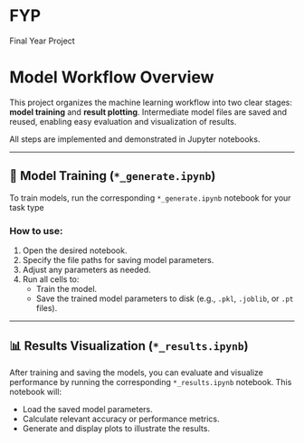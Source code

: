 # FYP
Final Year Project


# Model Workflow Overview

This project organizes the machine learning workflow into two clear stages: **model training** and **result plotting**. Intermediate model files are saved and reused, enabling easy evaluation and visualization of results.

All steps are implemented and demonstrated in Jupyter notebooks.

---

## 🔧 Model Training (`*_generate.ipynb`)

To train models, run the corresponding `*_generate.ipynb` notebook for your task type

### How to use:

1. Open the desired notebook.
2. Specify the file paths for saving model parameters.
3. Adjust any parameters as needed.
4. Run all cells to:
   - Train the model.
   - Save the trained model parameters to disk (e.g., `.pkl`, `.joblib`, or `.pt` files).

---

## 📊 Results Visualization (`*_results.ipynb`)

After training and saving the models, you can evaluate and visualize performance by running the corresponding `*_results.ipynb` notebook. This notebook will:

- Load the saved model parameters.
- Calculate relevant accuracy or performance metrics.
- Generate and display plots to illustrate the results.